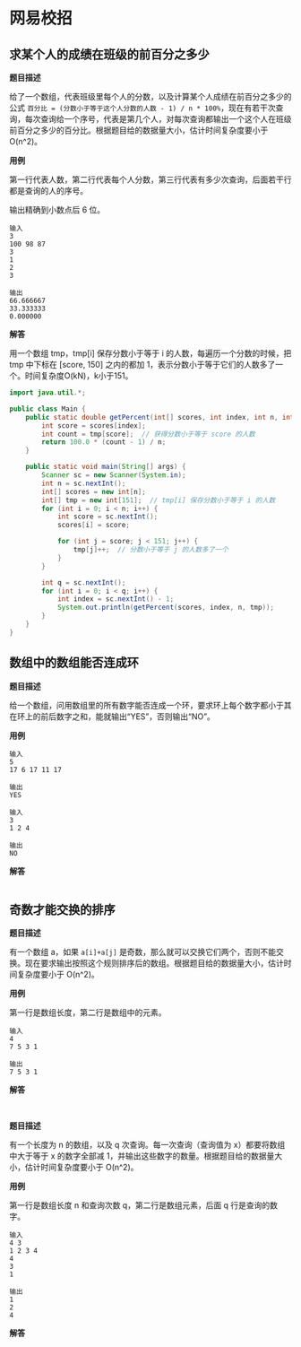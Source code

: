 # 网易校招

## 求某个人的成绩在班级的前百分之多少

**题目描述**

给了一个数组，代表班级里每个人的分数，以及计算某个人成绩在前百分之多少的公式 `百分比 = (分数小于等于这个人分数的人数 - 1) / n * 100%`，现在有若干次查询，每次查询给一个序号，代表是第几个人，对每次查询都输出一个这个人在班级前百分之多少的百分比。根据题目给的数据量大小，估计时间复杂度要小于 O(n^2)。

**用例**

第一行代表人数，第二行代表每个人分数，第三行代表有多少次查询，后面若干行都是查询的人的序号。

输出精确到小数点后 6 位。

```
输入
3
100 98 87
3
1
2
3

输出
66.666667
33.333333
0.000000
```

**解答**

用一个数组 tmp，tmp[i] 保存分数小于等于 i 的人数，每遍历一个分数的时候，把 tmp 中下标在 [score, 150] 之内的都加 1，表示分数小于等于它们的人数多了一个。时间复杂度O(kN)，k小于151。

```java
import java.util.*;

public class Main {
    public static double getPercent(int[] scores, int index, int n, int[] tmp) {
        int score = scores[index];
        int count = tmp[score];  // 获得分数小于等于 score 的人数
        return 100.0 * (count - 1) / n;
    }

    public static void main(String[] args) {
        Scanner sc = new Scanner(System.in);
        int n = sc.nextInt();
        int[] scores = new int[n];
        int[] tmp = new int[151];  // tmp[i] 保存分数小于等于 i 的人数
        for (int i = 0; i < n; i++) {
            int score = sc.nextInt();
            scores[i] = score;

            for (int j = score; j < 151; j++) {
                tmp[j]++;  // 分数小于等于 j 的人数多了一个
            }
        }

        int q = sc.nextInt();
        for (int i = 0; i < q; i++) {
            int index = sc.nextInt() - 1;
            System.out.println(getPercent(scores, index, n, tmp));
        }
    }
}
```

## 数组中的数组能否连成环

**题目描述**

给一个数组，问用数组里的所有数字能否连成一个环，要求环上每个数字都小于其在环上的前后数字之和，能就输出“YES”，否则输出“NO”。

**用例**

```
输入
5
17 6 17 11 17

输出
YES
```

```
输入
3
1 2 4

输出
NO
```

**解答**

```java

```

## 奇数才能交换的排序

**题目描述**

有一个数组 a，如果 `a[i]+a[j]` 是奇数，那么就可以交换它们两个，否则不能交换。现在要求输出按照这个规则排序后的数组。根据题目给的数据量大小，估计时间复杂度要小于 O(n^2)。

**用例**

第一行是数组长度，第二行是数组中的元素。

```
输入
4
7 5 3 1

输出
7 5 3 1
```

**解答**

```java

```

## 

**题目描述**

有一个长度为 n 的数组，以及 q 次查询。每一次查询（查询值为 x）都要将数组中大于等于 x 的数字全部减 1，并输出这些数字的数量。根据题目给的数据量大小，估计时间复杂度要小于 O(n^2)。

**用例**

第一行是数组长度 n 和查询次数 q，第二行是数组元素，后面 q 行是查询的数字。

```
输入
4 3
1 2 3 4
4
3
1

输出
1
2
4
```

**解答**

```java

```